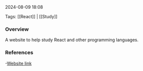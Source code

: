 
2024-08-09 18:08

Tags: [[React]] | [[Study]]

### Overview
A website to help study React and other programming languages.

### References
-[Website link](https://bigfrontend.dev/)
